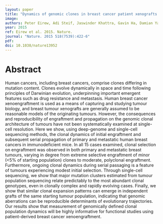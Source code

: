 ```yaml
---
layout: paper
title: "Dynamics of genomic clones in breast cancer patient xenografts at single-cell resolution."
image: 
authors: Peter Eirew, Adi Steif, Jaswinder Khattra, Gavin Ha, Damian Yap, Hossein Farahani, Karen Gelmon, Stephen Chia, Colin Mar, Adrian Wan, Emma Laks, Justina Biele, Karey Shumansky, Jamie Rosner, Andrew McPherson, Cydney Nielsen, Andrew J L Roth, Calvin Lefebvre, Ali Bashashati, Camila de Souza, Celia Siu, Radhouane Aniba, Jazmine Brimhall, Arusha Oloumi, Tomo Osako, Alejandra Bruna, Jose L Sandoval, Teresa Algara, Wendy Greenwood, Kaston Leung, Hongwei Cheng, Hui Xue, Yuzhuo Wang, Dong Lin, Andrew J Mungall, Richard Moore, Yongjun Zhao, Julie Lorette, Long Nguyen, David Huntsman, Connie J Eaves, Carl Hansen, Marco A Marra, Carlos Caldas, Sohrab P Shah, Samuel Aparicio
year: 2015
ref: Eirew et al. 2015. Nature.
journal: "Nature. 2015 518(7539):422-6"
pdf: 
doi: 10.1038/nature13952
---
```


# Abstract

Human cancers, including breast cancers, comprise clones differing in mutation content. Clones evolve dynamically in space and time following principles of Darwinian evolution, underpinning important emergent features such as drug resistance and metastasis. Human breast cancer xenoengraftment is used as a means of capturing and studying tumour biology, and breast tumour xenografts are generally assumed to be reasonable models of the originating tumours. However, the consequences and reproducibility of engraftment and propagation on the genomic clonal architecture of tumours have not been systematically examined at single-cell resolution. Here we show, using deep-genome and single-cell sequencing methods, the clonal dynamics of initial engraftment and subsequent serial propagation of primary and metastatic human breast cancers in immunodeficient mice. In all 15 cases examined, clonal selection on engraftment was observed in both primary and metastatic breast tumours, varying in degree from extreme selective engraftment of minor (<5% of starting population) clones to moderate, polyclonal engraftment. Furthermore, ongoing clonal dynamics during serial passaging is a feature of tumours experiencing modest initial selection. Through single-cell sequencing, we show that major mutation clusters estimated from tumour population sequencing relate predictably to the most abundant clonal genotypes, even in clonally complex and rapidly evolving cases. Finally, we show that similar clonal expansion patterns can emerge in independent grafts of the same starting tumour population, indicating that genomic aberrations can be reproducible determinants of evolutionary trajectories. Our results show that measurement of genomically defined clonal population dynamics will be highly informative for functional studies using patient-derived breast cancer xenoengraftment.

